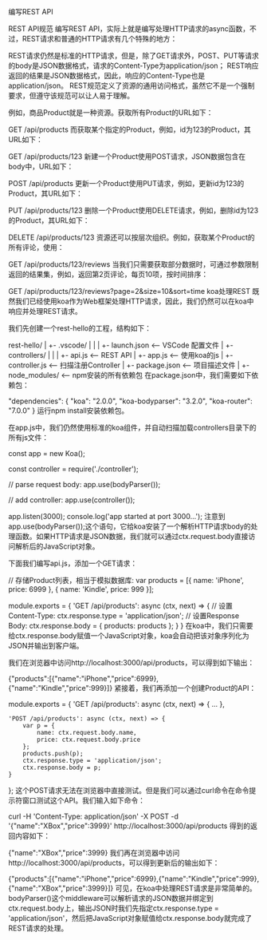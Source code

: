 编写REST API

REST API规范
编写REST API，实际上就是编写处理HTTP请求的async函数，不过，REST请求和普通的HTTP请求有几个特殊的地方：

REST请求仍然是标准的HTTP请求，但是，除了GET请求外，POST、PUT等请求的body是JSON数据格式，请求的Content-Type为application/json；
REST响应返回的结果是JSON数据格式，因此，响应的Content-Type也是application/json。
REST规范定义了资源的通用访问格式，虽然它不是一个强制要求，但遵守该规范可以让人易于理解。

例如，商品Product就是一种资源。获取所有Product的URL如下：

GET /api/products
而获取某个指定的Product，例如，id为123的Product，其URL如下：

GET /api/products/123
新建一个Product使用POST请求，JSON数据包含在body中，URL如下：

POST /api/products
更新一个Product使用PUT请求，例如，更新id为123的Product，其URL如下：

PUT /api/products/123
删除一个Product使用DELETE请求，例如，删除id为123的Product，其URL如下：

DELETE /api/products/123
资源还可以按层次组织。例如，获取某个Product的所有评论，使用：

GET /api/products/123/reviews
当我们只需要获取部分数据时，可通过参数限制返回的结果集，例如，返回第2页评论，每页10项，按时间排序：

GET /api/products/123/reviews?page=2&size=10&sort=time
koa处理REST
既然我们已经使用koa作为Web框架处理HTTP请求，因此，我们仍然可以在koa中响应并处理REST请求。

我们先创建一个rest-hello的工程，结构如下：

rest-hello/
|
+- .vscode/
|  |
|  +- launch.json <-- VSCode 配置文件
|
+- controllers/
|  |
|  +- api.js <-- REST API
|
+- app.js <-- 使用koa的js
|
+- controller.js <-- 扫描注册Controller
|
+- package.json <-- 项目描述文件
|
+- node_modules/ <-- npm安装的所有依赖包
在package.json中，我们需要如下依赖包：

"dependencies": {
    "koa": "2.0.0",
    "koa-bodyparser": "3.2.0",
    "koa-router": "7.0.0"
}
运行npm install安装依赖包。

在app.js中，我们仍然使用标准的koa组件，并自动扫描加载controllers目录下的所有js文件：

const app = new Koa();

const controller = require('./controller');

// parse request body:
app.use(bodyParser());

// add controller:
app.use(controller());

app.listen(3000);
console.log('app started at port 3000...');
注意到app.use(bodyParser());这个语句，它给koa安装了一个解析HTTP请求body的处理函数。如果HTTP请求是JSON数据，我们就可以通过ctx.request.body直接访问解析后的JavaScript对象。

下面我们编写api.js，添加一个GET请求：

// 存储Product列表，相当于模拟数据库:
var products = [{
    name: 'iPhone',
    price: 6999
}, {
    name: 'Kindle',
    price: 999
}];

module.exports = {
    'GET /api/products': async (ctx, next) => {
        // 设置Content-Type:
        ctx.response.type = 'application/json';
        // 设置Response Body:
        ctx.response.body = {
            products: products
        };
    }
}
在koa中，我们只需要给ctx.response.body赋值一个JavaScript对象，koa会自动把该对象序列化为JSON并输出到客户端。

我们在浏览器中访问http://localhost:3000/api/products，可以得到如下输出：

{"products":[{"name":"iPhone","price":6999},{"name":"Kindle","price":999}]}
紧接着，我们再添加一个创建Product的API：

module.exports = {
    'GET /api/products': async (ctx, next) => {
        ...
    },

    'POST /api/products': async (ctx, next) => {
        var p = {
            name: ctx.request.body.name,
            price: ctx.request.body.price
        };
        products.push(p);
        ctx.response.type = 'application/json';
        ctx.response.body = p;
    }
};
这个POST请求无法在浏览器中直接测试。但是我们可以通过curl命令在命令提示符窗口测试这个API。我们输入如下命令：

curl -H 'Content-Type: application/json' -X POST -d '{"name":"XBox","price":3999}' http://localhost:3000/api/products
得到的返回内容如下：

{"name":"XBox","price":3999}
我们再在浏览器中访问http://localhost:3000/api/products，可以得到更新后的输出如下：

{"products":[{"name":"iPhone","price":6999},{"name":"Kindle","price":999},{"name":"XBox","price":3999}]}
可见，在koa中处理REST请求是非常简单的。bodyParser()这个middleware可以解析请求的JSON数据并绑定到ctx.request.body上，输出JSON时我们先指定ctx.response.type = 'application/json'，然后把JavaScript对象赋值给ctx.response.body就完成了REST请求的处理。